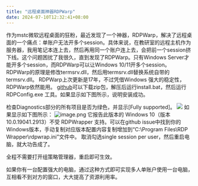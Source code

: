 ```yaml
---
title: "远程桌面神器RDPWarp"
date: 2024-07-10T12:32:41+08:00
---
```

作为mstc微软远程桌面的狂粉，最近发现了一个神器，RDPWarp，解决了远程桌面的一个痛点：单账户无法开多个session。具体来说，在教研室的远程主机作为服务器，我用笔记本连上去，然后再用同一个账户连上去，会把前一个session挤下线。这个问题困扰了我很久，直到发现了RDPWarp。只有Windows Server才能开多个session，而RDPWarp可以让Windows 10/11开多个session。
RDPWarp的原理是修改termsrv.dll，然后用termsrv.dll替换系统自带的termsrv.dll。
RDPWarp上次更新是17年，不过凭借Windows 强大的稳定性，RDPWarp依然能用。
[github](https://github.com/stascorp/rdpwrap/releases)可以下载zip包，解压后运行install.bat，然后运行 RDPConfig.exe 工具。如果显示如下图所示，说明安装成功。

检查Diagnostics部分的所有项目是否为绿色，并显示[Fully supported]。
![](https://img2023.cnblogs.com/blog/3214624/202306/3214624-20230620170209909-1234289277.png)
如果显示如下图所示：
![image.png](https://img2023.cnblogs.com/blog/3214624/202306/3214624-20230620164746511-796847635.png)
它报告此版本的 Windows 10（版本 10.0.19041.2913）不受 RDPWrapper 支持。可以在github issue中找到你的Windows版本，手动复制对应版本配置内容复制增加到“C:\Program Files\RDP Wrapper\rdpwrap.ini”文件中。
取消勾选single session per user，然后重启电脑，就大功告成了。

全程不需要打开组策略管理器，重启即可生效。

如果你有一台配置强大的电脑，通过这种方式即可实现多人单账户使用一台电脑，互相看不到对方的窗口，大大提高了资源利用率。